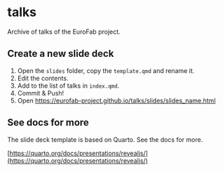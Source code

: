 # talks

Archive of talks of the EuroFab project.

## Create a new slide deck

1. Open the `slides` folder, copy the `template.qmd` and rename it.
2. Edit the contents.
3. Add to the list of talks in `index.qmd`.
4. Commit & Push!
5. Open https://eurofab-project.github.io/talks/slides/slides_name.html

## See docs for more

The slide deck template is based on Quarto. See the docs for more.

[https://quarto.org/docs/presentations/revealjs/](https://quarto.org/docs/presentations/revealjs/)
